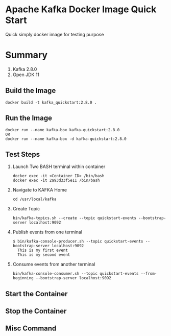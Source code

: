 # Apache Kafka Docker Image Quick Start
Quick simply docker image for testing purpose

# Summary
1. Kafka 2.8.0
2. Open JDK 11

## Build the Image
```
docker build -t kafka_quickstart:2.8.0 .
```
## Run the Image
```
docker run --name kafka-box kafka-quickstart:2.8.0
OR
docker run --name kafka-box -d kafka-quickstart:2.8.0
```
## Test Steps
1. Launch Two BASH terminal within container
   ```
   docker exec -it <Container ID> /bin/bash
   docker exec -it 2a93d33f5e11 /bin/bash
   ```
2. Navigate to KAFKA Home
   ```
   cd /usr/local/kafka
   ```
3. Create Topic
   ```
   bin/kafka-topics.sh --create --topic quickstart-events --bootstrap-server localhost:9092
   ```
4. Publish events from one terminal
   ```
   $ bin/kafka-console-producer.sh --topic quickstart-events --bootstrap-server localhost:9092
     This is my first event
     This is my second event
   ```
5. Consume events from another terminal
   ```
   bin/kafka-console-consumer.sh --topic quickstart-events --from-beginning --bootstrap-server localhost:9092
   ```
## Start the Container

## Stop the Container



## Misc Command